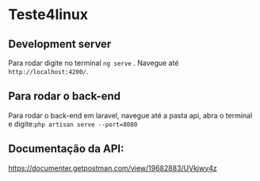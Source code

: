 # Teste4linux

## Development server

Para rodar digite no terminal `ng serve` . Navegue até `http://localhost:4200/`.

## Para rodar o back-end

Para rodar o back-end em laravel, navegue até a pasta api, abra o terminal e digite:`php artisan serve --port=8080`

## Documentação da API:

https://documenter.getpostman.com/view/19682883/UVkjwy4z
